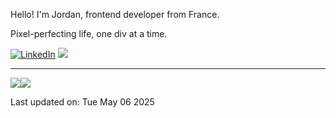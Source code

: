 
Hello! I'm Jordan, frontend developer from France.


<!--START SENTENCE-->
Pixel-perfecting life, one div at a time.
<!--END SENTENCE-->

[![LinkedIn](https://img.shields.io/badge/LinkedIn-%230077B5.svg?logo=linkedin&logoColor=white)](https://www.linkedin.com/in/jordan-bastin-bb278713a/) 
[![ ](https://img.shields.io/badge/-black.svg?logo=X&logoColor=white)](https://x.com/jordanbsn)

---
![](https://github-readme-streak-stats.herokuapp.com/?user=Nardjo&theme=transparent&hide_border=true)![](https://github-readme-stats.vercel.app/api/top-langs/?username=Nardjo&theme=transparent&hide_border=true&include_all_commits=true&count_private=true&layout=compact)


<!--START DATE-->
Last updated on: Tue May 06 2025
<!--END DATE-->


